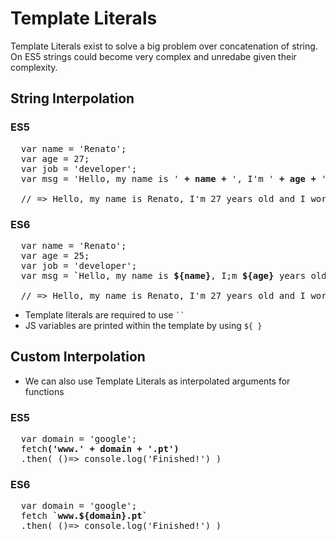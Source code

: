 # Template Literals

Template Literals exist to solve a big problem over concatenation of string. On ES5 strings could become very complex and unredabe given their complexity.


## String Interpolation

### ES5
<pre>
  var name = 'Renato';
  var age = 27;
  var job = 'developer';
  var msg = 'Hello, my name is ' <b>+ name +</b> ', I'm ' <b>+ age +</b> ' years old and I work as a ' <b>+ job +</b> '.';

  // => Hello, my name is Renato, I'm 27 years old and I work as a developer.
</pre>

### ES6
<pre>
  var name = 'Renato';
  var age = 25;
  var job = 'developer';
  var msg = <b>`</b>Hello, my name is <b>${name}</b>, I;m <b>${age}</b> years old ad I work as a <b>${job}</b><b>`</b>

  // => Hello, my name is Renato, I'm 27 years old and I work as a developer.
</pre>

- Template literals are required to use ` `` `
- JS variables are printed within the template by using `${ }`

## Custom Interpolation

- We can also use Template Literals as interpolated arguments for functions

### ES5
<pre>
  var domain = 'google';
  fetch<b>('www.' + domain + '.pt')</b>
  .then( ()=> console.log('Finished!') )
</pre>

### ES6
<pre>
  var domain = 'google';
  fetch <b>`www.${domain}.pt`</b>
  .then( ()=> console.log('Finished!') )
</pre>
